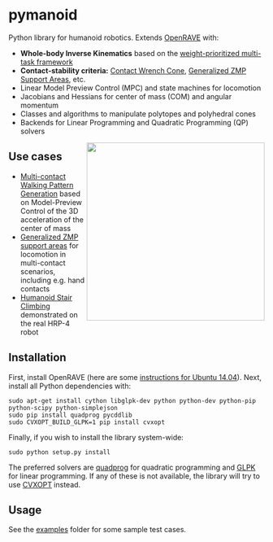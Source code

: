 # pymanoid

Python library for humanoid robotics. Extends
[OpenRAVE](https://github.com/rdiankov/openrave) with:

- **Whole-body Inverse Kinematics** based on the [weight-prioritized
  multi-task framework](https://scaron.info/teaching/inverse-kinematics.html)
- **Contact-stability criteria:** [Contact Wrench
  Cone](http://www.roboticsproceedings.org/rss11/p28.pdf), [Generalized ZMP
  Support Areas](https://scaron.info/research/tro-2016.html), etc.
- Linear Model Preview Control (MPC) and state machines for locomotion
- Jacobians and Hessians for center of mass (COM) and angular momentum
- Classes and algorithms to manipulate polytopes and polyhedral cones
- Backends for Linear Programming and Quadratic Programming (QP) solvers

<img src="https://scaron.info/images/ijhr-2016.png" width="350" align="right" />

## Use cases

- [Multi-contact Walking Pattern Generation](https://scaron.info/research/pre-print-2016-1.html)
  based on Model-Preview Control of the 3D acceleration of the center of mass
- [Generalized ZMP support areas](https://scaron.info/research/arxiv-2015.html)
  for locomotion in multi-contact scenarios, including e.g. hand contacts
- [Humanoid Stair Climbing](https://scaron.info/research/ijhr-2016.html)
  demonstrated on the real HRP-4 robot

## Installation

First, install OpenRAVE (here are some [instructions for Ubuntu
14.04](https://scaron.info/teaching/installing-openrave-on-ubuntu-14.04.html)).
Next, install all Python dependencies with:
```
sudo apt-get install cython libglpk-dev python python-dev python-pip python-scipy python-simplejson
sudo pip install quadprog pycddlib
sudo CVXOPT_BUILD_GLPK=1 pip install cvxopt
```
Finally, if you wish to install the library system-wide:
```
sudo python setup.py install
```
The preferred solvers are [quadprog](https://github.com/rmcgibbo/quadprog) for
quadratic programming and [GLPK](https://www.gnu.org/software/glpk/) for linear
programming. If any of these is not available, the library will try to use
[CVXOPT](http://cvxopt.org) instead.

## Usage

See the [examples](/examples) folder for some sample test cases.
